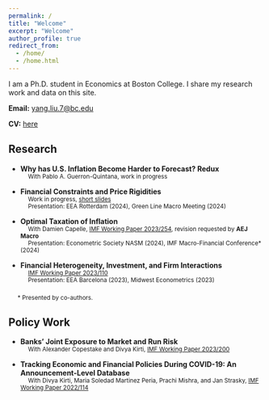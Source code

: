 ```yaml
---
permalink: /
title: "Welcome"
excerpt: "Welcome"
author_profile: true
redirect_from: 
  - /home/
  - /home.html
---
```


I am a Ph.D. student in Economics at Boston College. I share my research work and data on this site. 

**Email:** [yang.liu.7@bc.edu](mailto:yang.liu.7@bc.edu)

**CV:** [here](files/YL_CV_current.pdf)

## Research

* **Why has U.S. Inflation Become Harder to Forecast? Redux**  <br>
<sub> &emsp;  With Pablo A. Guerron-Quintana, work in progress <sub>

* **Financial Constraints and Price Rigidities**  <br>
<sub> &emsp;  Work in progress, [short slides](files/Finance_Inflation_EEA2024_YL.pdf)  <br>
      &emsp;  Presentation: EEA Rotterdam (2024), Green Line Macro Meeting (2024) <sub>

* **Optimal Taxation of Inflation**  <br>
<sub> &emsp;  With Damien Capelle,  [IMF Working Paper 2023/254](https://www.imf.org/en/Publications/WP/Issues/2023/12/08/Optimal-Taxation-of-Inflation-542215), revision requested by **AEJ Macro**  <br>
      &emsp;  Presentation: Econometric Society NASM (2024), IMF Macro-Financial Conference* (2024) <sub>
  
* **Financial Heterogeneity, Investment, and Firm Interactions**  <br>
<sub> &emsp;  [IMF Working Paper 2023/110](https://www.imf.org/en/Publications/WP/Issues/2023/05/26/Financial-Heterogeneity-Investment-and-Firm-Interactions-533844)  <br>
      &emsp;  Presentation: EEA Barcelona (2023), Midwest Econometrics (2023) <sub>


&emsp; <sub> * Presented by co-authors. </sub>


## Policy Work

* **Banks’ Joint Exposure to Market and Run Risk**  <br>
<sub> &emsp;  With Alexander Copestake and Divya Kirti,  [IMF Working Paper 2023/200](https://www.imf.org/en/Publications/WP/Issues/2023/09/23/Banks-Joint-Exposure-to-Market-and-Run-Risk-539390) <sub>

* **Tracking Economic and Financial Policies During COVID-19: An Announcement-Level Database**  <br>
<sub> &emsp;  With Divya Kirti, Maria Soledad Martinez Peria, Prachi Mishra, and Jan Strasky, [IMF Working Paper 2022/114](https://www.imf.org/en/Publications/WP/Issues/2022/06/03/Tracking-Economic-and-Financial-Policies-During-COVID-19-An-Announcement-Level-Database-518896) <sub>




